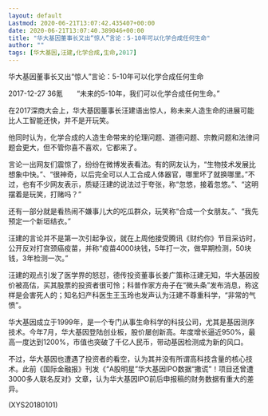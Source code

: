 ```yaml
---
layout: default
Lastmod: 2020-06-21T13:07:42.435407+00:00
date: 2020-06-21T13:07:40.389046+00:00
title: "华大基因董事长又出“惊人”言论：5-10年可以化学合成任何生命"
author: ""
tags: [华大基因,汪建,化学合成,生命,2017]
---
```


华大基因董事长又出“惊人”言论：5-10年可以化学合成任何生命

2017-12-27 36氪　　“未来的5-10年，我们可以化学合成任何生命。”

在2017深商大会上，华大基因董事长汪建语出惊人，称未来人造生命的进展可能比人工智能还快，并不是开玩笑。

他同时认为，化学合成的人造生命带来的伦理问题、道德问题、宗教问题和法律问题会更大，但不管你喜不喜欢，它都来了。

言论一出网友们震惊了，纷纷在微博发表看法。有的网友认为，“生物技术发展比想象中快。”、“很神奇，以后完全可以人工合成人体器官，哪里坏了就换哪里。”不过，也有不少网友表示，质疑汪建的说法过于夸张，称“忽悠，接着忽悠。”、“这明摆着是玩笑，打赌吗？”

还有一部分就是看热闹不嫌事儿大的吃瓜群众，玩笑称“合成一个女朋友。”、“我先预定一个新垣结衣。”

汪建的言论并不是第一次引起争议，就在上周他接受腾讯《财约你》节目采访时，公开反对打宫颈癌疫苗，并称“疫苗4000块钱，5年打一次，做早期检测，50块钱，3年检测一次。”

汪建的观点引发了医学界的怒怼，德传投资董事长姜广策称汪建无知，华大基因股价被高估，买其股票的投资者很可怜；科普作家方舟子在“微头条”发布消息，称这样是会害死人的；知名妇产科医生王玉玲也发声认为汪建不尊重科学，“非常的气愤”。

华大基因成立于1999年，是一个专门从事生命科学的科技公司，尤其是基因测序技术。今年7月，华大基因登陆创业板，股价屡创新高。年度增长逼近950%，最高一度达到1200%，市值也突破了千亿人民币，带动基因检测成为新的风口。

不过，华大基因也遭遇了投资者的看空，认为其并没有所谓高科技含量的核心技术。此前《国际金融报》刊发《“A股明星”华大基因IPO数据“撒谎”！项目还曾遭3000多人联名反对》文章，认为华大基因IPO前后申报稿的财务数据有重大的差异。

(XYS20180101)


